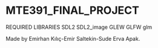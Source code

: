 # MTE391_FINAL_PROJECT

REQUIRED LIBRARIES
SDL2
SDL2_image
GLEW
GLFW
glm

Made by Emirhan Kılıç-Emir Saltekin-Sude Erva Apak.

